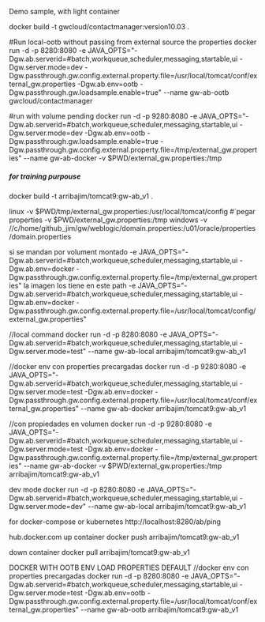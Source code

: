 Demo sample, with light container

docker build -t gwcloud/contactmanager:version10.03 .


#Run local-ootb without passing from external source the properties
docker run -d -p 8280:8080 -e JAVA_OPTS="-Dgw.ab.serverid=#batch,workqueue,scheduler,messaging,startable,ui -Dgw.server.mode=dev -Dgw.passthrough.gw.config.external.property.file=/usr/local/tomcat/conf/external_gw.properties -Dgw.ab.env=ootb -Dgw.passthrough.gw.loadsample.enable=true" --name gw-ab-ootb gwcloud/contactmanager

#run with volume pending
docker run -d -p 9280:8080 -e JAVA_OPTS="-Dgw.ab.serverid=#batch,workqueue,scheduler,messaging,startable,ui -Dgw.server.mode=dev -Dgw.ab.env=ootb -Dgw.passthrough.gw.loadsample.enable=true -Dgw.passthrough.gw.config.external.property.file=/tmp/external_gw.properties"  --name gw-ab-docker -v $PWD/external_gw.properties:/tmp


##### for training purpouse
docker build -t arribajim/tomcat9:gw-ab_v1 .

linux
-v $PWD/tmp/external_gw.properties:/usr/local/tomcat/config #´pegar properties
-v $PWD/external_gw.properties:/tmp
windows
-v //c/home/github_jim/gw/weblogic/domain.properties:/u01/oracle/properties/domain.properties

si se mandan por volument montado
-e JAVA_OPTS="-Dgw.ab.serverid=#batch,workqueue,scheduler,messaging,startable,ui -Dgw.ab.env=docker -Dgw.passthrough.gw.config.external.property.file=/tmp/external_gw.properties"
la imagen los tiene en este path
-e JAVA_OPTS="-Dgw.ab.serverid=#batch,workqueue,scheduler,messaging,startable,ui -Dgw.ab.env=docker -Dgw.passthrough.gw.config.external.property.file=/usr/local/tomcat/config/external_gw.properties"

//local command
docker run -d -p 8280:8080 -e JAVA_OPTS="-Dgw.ab.serverid=#batch,workqueue,scheduler,messaging,startable,ui -Dgw.server.mode=test" --name gw-ab-local arribajim/tomcat9:gw-ab_v1

//docker env con properties precargadas
docker run -d -p 9280:8080 -e JAVA_OPTS="-Dgw.ab.serverid=#batch,workqueue,scheduler,messaging,startable,ui -Dgw.server.mode=test -Dgw.ab.env=docker -Dgw.passthrough.gw.config.external.property.file=/usr/local/tomcat/conf/external_gw.properties"  --name gw-ab-docker arribajim/tomcat9:gw-ab_v1

//con propiedades en volumen 
docker run -d -p 9280:8080 -e JAVA_OPTS="-Dgw.ab.serverid=#batch,workqueue,scheduler,messaging,startable,ui -Dgw.server.mode=test -Dgw.ab.env=docker -Dgw.passthrough.gw.config.external.property.file=/tmp/external_gw.properties"  --name gw-ab-docker -v $PWD/external_gw.properties:/tmp arribajim/tomcat9:gw-ab_v1


dev mode
docker run -d -p 8280:8080 -e JAVA_OPTS="-Dgw.ab.serverid=#batch,workqueue,scheduler,messaging,startable,ui -Dgw.server.mode=dev" --name gw-ab-local arribajim/tomcat9:gw-ab_v1

for docker-compose or kubernetes
http://localhost:8280/ab/ping


hub.docker.com
up container
docker push arribajim/tomcat9:gw-ab_v1

down container
docker pull arribajim/tomcat9:gw-ab_v1



DOCKER WITH OOTB ENV LOAD PROPERTIES DEFAULT
//docker env con properties precargadas
docker run -d -p 8280:8080 -e JAVA_OPTS="-Dgw.ab.serverid=#batch,workqueue,scheduler,messaging,startable,ui -Dgw.server.mode=test -Dgw.ab.env=ootb -Dgw.passthrough.gw.config.external.property.file=/usr/local/tomcat/conf/external_gw.properties"  --name gw-ab-ootb arribajim/tomcat9:gw-ab_v1
